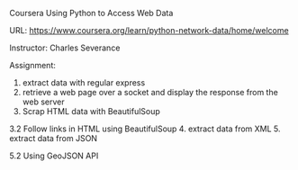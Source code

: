 Coursera Using Python to Access Web Data

URL: https://www.coursera.org/learn/python-network-data/home/welcome

Instructor: Charles Severance

Assignment: 
  1. extract data with regular express
  2. retrieve a web page over a socket and display the response from the web server
  3. Scrap HTML data with BeautifulSoup
  
  3.2 Follow links in HTML using BeautifulSoup
  4. extract data from XML
  5. extract data from JSON
  
  5.2 Using GeoJSON API
